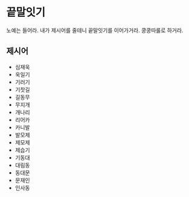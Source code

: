 # 끝말잇기

노예는 들어라. 내가 제시어를 줄테니 끝말잇기를 이어가거라.
쿵쿵따룰로 하거라.

## 제시어

- 심재욱
- 욱일기
- 기러기
- 기찻길
- 길동무
- 무지개
- 개나리
- 리어카
- 카니발
- 발모제
- 제모제
- 제습기
- 기동대
- 대림동
- 동대문
- 문재인
- 인사동